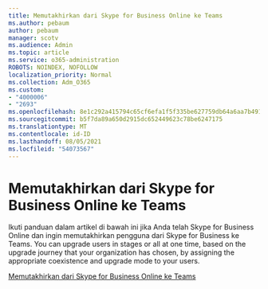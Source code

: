 ```yaml
---
title: Memutakhirkan dari Skype for Business Online ke Teams
ms.author: pebaum
author: pebaum
manager: scotv
ms.audience: Admin
ms.topic: article
ms.service: o365-administration
ROBOTS: NOINDEX, NOFOLLOW
localization_priority: Normal
ms.collection: Adm_O365
ms.custom:
- "4000006"
- "2693"
ms.openlocfilehash: 8e1c292a415794c65cf6efa1f5f335be627759db64a6aa7b4918f05436502fd0
ms.sourcegitcommit: b5f7da89a650d2915dc652449623c78be6247175
ms.translationtype: MT
ms.contentlocale: id-ID
ms.lasthandoff: 08/05/2021
ms.locfileid: "54073567"
---
```

# <a name="upgrade-from-skype-for-business-online-to-teams"></a>Memutakhirkan dari Skype for Business Online ke Teams  

Ikuti panduan dalam artikel di bawah ini jika Anda telah Skype for Business Online dan ingin memutakhirkan pengguna dari Skype for Business ke Teams. You can upgrade users in stages or all at one time, based on the upgrade journey that your organization has chosen, by assigning the appropriate coexistence and upgrade mode to your users.

[Memutakhirkan dari Skype for Business Online ke Teams](https://docs.microsoft.com/MicrosoftTeams/upgrade-to-teams-execute-skypeforbusinessonline) 